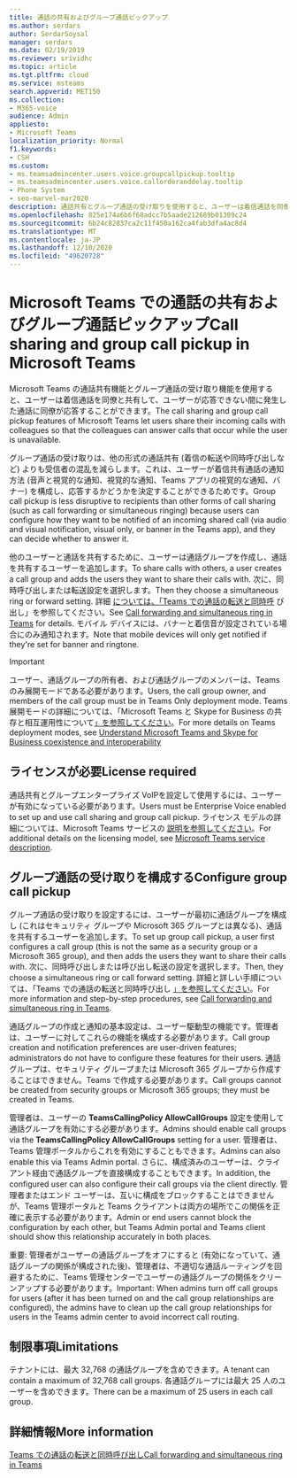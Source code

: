 ```yaml
---
title: 通話の共有およびグループ通話ピックアップ
ms.author: serdars
author: SerdarSoysal
manager: serdars
ms.date: 02/19/2019
ms.reviewer: srividhc
ms.topic: article
ms.tgt.pltfrm: cloud
ms.service: msteams
search.appverid: MET150
ms.collection:
- M365-voice
audience: Admin
appliesto:
- Microsoft Teams
localization_priority: Normal
f1.keywords:
- CSH
ms.custom:
- ms.teamsadmincenter.users.voice.groupcallpickup.tooltip
- ms.teamsadmincenter.users.voice.callorderanddelay.tooltip
- Phone System
- seo-marvel-mar2020
description: 通話共有とグループ通話の受け取りを使用すると、ユーザーは着信通話を同僚と共有し、ユーザーが応答できないときに通話をキャプチャすることができます。
ms.openlocfilehash: 825e174a6b6f68adcc7b5aade212689b01309c24
ms.sourcegitcommit: 6b24c82837ca2c11f450a162ca4fab3dfa4ac8d4
ms.translationtype: MT
ms.contentlocale: ja-JP
ms.lasthandoff: 12/10/2020
ms.locfileid: "49620728"
---
```

# <a name="call-sharing-and-group-call-pickup-in-microsoft-teams"></a><span data-ttu-id="1aa5b-103">Microsoft Teams での通話の共有およびグループ通話ピックアップ</span><span class="sxs-lookup"><span data-stu-id="1aa5b-103">Call sharing and group call pickup in Microsoft Teams</span></span>

<span data-ttu-id="1aa5b-104">Microsoft Teams の通話共有機能とグループ通話の受け取り機能を使用すると、ユーザーは着信通話を同僚と共有して、ユーザーが応答できない間に発生した通話に同僚が応答することができます。</span><span class="sxs-lookup"><span data-stu-id="1aa5b-104">The call sharing and group call pickup features of Microsoft Teams let users share their incoming calls with colleagues so that the colleagues can answer calls that occur while the user is unavailable.</span></span>

<span data-ttu-id="1aa5b-105">グループ通話の受け取りは、他の形式の通話共有 (着信の転送や同時呼び出しなど) よりも受信者の混乱を減らします。これは、ユーザーが着信共有通話の通知方法 (音声と視覚的な通知、視覚的な通知、Teams アプリの視覚的な通知、バナー) を構成し、応答するかどうかを決定することができるためです。</span><span class="sxs-lookup"><span data-stu-id="1aa5b-105">Group call pickup is less disruptive to recipients than other forms of call sharing (such as call forwarding or simultaneous ringing) because users can configure how they want to be notified of an incoming shared call (via audio and visual notification, visual only, or banner in the Teams app), and they can decide whether to answer it.</span></span>

<span data-ttu-id="1aa5b-106">他のユーザーと通話を共有するために、ユーザーは通話グループを作成し、通話を共有するユーザーを追加します。</span><span class="sxs-lookup"><span data-stu-id="1aa5b-106">To share calls with others, a user creates a call group and adds the users they want to share their calls with.</span></span> <span data-ttu-id="1aa5b-107">次に、同時呼び出しまたは転送設定を選択します。</span><span class="sxs-lookup"><span data-stu-id="1aa5b-107">Then they choose a simultaneous ring or forward setting.</span></span> <span data-ttu-id="1aa5b-108">詳細 [については、「Teams での通話の転送と同時呼](https://support.office.com/article/call-forwarding-and-simultaneous-ring-in-teams-a88da9e8-1343-4d3c-9bda-4b9615e4183e) び出し」を参照してください。</span><span class="sxs-lookup"><span data-stu-id="1aa5b-108">See [Call forwarding and simultaneous ring in Teams](https://support.office.com/article/call-forwarding-and-simultaneous-ring-in-teams-a88da9e8-1343-4d3c-9bda-4b9615e4183e) for details.</span></span> <span data-ttu-id="1aa5b-109">モバイル デバイスには、バナーと着信音が設定されている場合にのみ通知されます。</span><span class="sxs-lookup"><span data-stu-id="1aa5b-109">Note that mobile devices will only get notified if they're set for banner and ringtone.</span></span>

> [!IMPORTANT]
> <span data-ttu-id="1aa5b-110">ユーザー、通話グループの所有者、および通話グループのメンバーは、Teams のみ展開モードである必要があります。</span><span class="sxs-lookup"><span data-stu-id="1aa5b-110">Users, the call group owner, and members of the call group must be in Teams Only deployment mode.</span></span> <span data-ttu-id="1aa5b-111">Teams 展開モードの詳細については、「Microsoft Teams と Skype for Business の共存と相互運用性について[」を参照してください](teams-and-skypeforbusiness-coexistence-and-interoperability.md)。</span><span class="sxs-lookup"><span data-stu-id="1aa5b-111">For more details on Teams deployment modes, see [Understand Microsoft Teams and Skype for Business coexistence and interoperability](teams-and-skypeforbusiness-coexistence-and-interoperability.md)</span></span>

## <a name="license-required"></a><span data-ttu-id="1aa5b-112">ライセンスが必要</span><span class="sxs-lookup"><span data-stu-id="1aa5b-112">License required</span></span>

<span data-ttu-id="1aa5b-113">通話共有とグループエンタープライズ VoIPを設定して使用するには、ユーザーが有効になっている必要があります。</span><span class="sxs-lookup"><span data-stu-id="1aa5b-113">Users must be Enterprise Voice enabled to set up and use call sharing and group call pickup.</span></span> <span data-ttu-id="1aa5b-114">ライセンス モデルの詳細については、Microsoft Teams サービスの [説明を参照してください](https://docs.microsoft.com/office365/servicedescriptions/teams-service-description)。</span><span class="sxs-lookup"><span data-stu-id="1aa5b-114">For additional details on the licensing model, see [Microsoft Teams service description](https://docs.microsoft.com/office365/servicedescriptions/teams-service-description).</span></span>

## <a name="configure-group-call-pickup"></a><span data-ttu-id="1aa5b-115">グループ通話の受け取りを構成する</span><span class="sxs-lookup"><span data-stu-id="1aa5b-115">Configure group call pickup</span></span>

<span data-ttu-id="1aa5b-116">グループ通話の受け取りを設定するには、ユーザーが最初に通話グループを構成し (これはセキュリティ グループや Microsoft 365 グループとは異なる)、通話を共有するユーザーを追加します。</span><span class="sxs-lookup"><span data-stu-id="1aa5b-116">To set up group call pickup, a user first configures a call group (this is not the same as a security group or a Microsoft 365 group), and then adds the users they want to share their calls with.</span></span> <span data-ttu-id="1aa5b-117">次に、同時呼び出しまたは呼び出し転送の設定を選択します。</span><span class="sxs-lookup"><span data-stu-id="1aa5b-117">Then, they choose a simultaneous ring or call forward setting.</span></span> <span data-ttu-id="1aa5b-118">詳細と詳しい手順については、「Teams での通話の転送と同時呼び出し [」を参照してください](https://support.office.com/article/call-forwarding-and-simultaneous-ring-in-teams-a88da9e8-1343-4d3c-9bda-4b9615e4183e)。</span><span class="sxs-lookup"><span data-stu-id="1aa5b-118">For more information and step-by-step procedures, see [Call forwarding and simultaneous ring in Teams](https://support.office.com/article/call-forwarding-and-simultaneous-ring-in-teams-a88da9e8-1343-4d3c-9bda-4b9615e4183e).</span></span>

<span data-ttu-id="1aa5b-119">通話グループの作成と通知の基本設定は、ユーザー駆動型の機能です。管理者は、ユーザーに対してこれらの機能を構成する必要があります。</span><span class="sxs-lookup"><span data-stu-id="1aa5b-119">Call group creation and notification preferences are user-driven features; administrators do not have to configure these features for their users.</span></span> <span data-ttu-id="1aa5b-120">通話グループは、セキュリティ グループまたは Microsoft 365 グループから作成することはできません。Teams で作成する必要があります。</span><span class="sxs-lookup"><span data-stu-id="1aa5b-120">Call groups cannot be created from security groups or Microsoft 365 groups; they must be created in Teams.</span></span>

<span data-ttu-id="1aa5b-121">管理者は、ユーザーの **TeamsCallingPolicy AllowCallGroups** 設定を使用して通話グループを有効にする必要があります。</span><span class="sxs-lookup"><span data-stu-id="1aa5b-121">Admins should enable call groups via the **TeamsCallingPolicy AllowCallGroups** setting for a user.</span></span> <span data-ttu-id="1aa5b-122">管理者は、Teams 管理ポータルからこれを有効にすることもできます。</span><span class="sxs-lookup"><span data-stu-id="1aa5b-122">Admins can also enable this via Teams Admin portal.</span></span>  <span data-ttu-id="1aa5b-123">さらに、構成済みのユーザーは、クライアント経由で通話グループを直接構成することもできます。</span><span class="sxs-lookup"><span data-stu-id="1aa5b-123">In addition, the configured user can also configure their call groups via the client directly.</span></span> <span data-ttu-id="1aa5b-124">管理者またはエンド ユーザーは、互いに構成をブロックすることはできませんが、Teams 管理ポータルと Teams クライアントは両方の場所でこの関係を正確に表示する必要があります。</span><span class="sxs-lookup"><span data-stu-id="1aa5b-124">Admin or end users cannot block the configuration by each other, but Teams Admin portal and Teams client should show this relationship accurately in both places.</span></span> 

<span data-ttu-id="1aa5b-125">重要: 管理者がユーザーの通話グループをオフにすると (有効になっていて、通話グループの関係が構成された後)、管理者は、不適切な通話ルーティングを回避するために、Teams 管理センターでユーザーの通話グループの関係をクリーンアップする必要があります。</span><span class="sxs-lookup"><span data-stu-id="1aa5b-125">Important: When admins turn off call groups for users (after it has been turned on and the call group relationships are configured), the admins have to clean up the call group relationships for users in the Teams admin center to avoid incorrect call routing.</span></span> 

## <a name="limitations"></a><span data-ttu-id="1aa5b-126">制限事項</span><span class="sxs-lookup"><span data-stu-id="1aa5b-126">Limitations</span></span>

<span data-ttu-id="1aa5b-127">テナントには、最大 32,768 の通話グループを含めできます。</span><span class="sxs-lookup"><span data-stu-id="1aa5b-127">A tenant can contain a maximum of 32,768 call groups.</span></span> <span data-ttu-id="1aa5b-128">各通話グループには最大 25 人のユーザーを含めできます。</span><span class="sxs-lookup"><span data-stu-id="1aa5b-128">There can be a maximum of 25 users in each call group.</span></span> 

## <a name="more-information"></a><span data-ttu-id="1aa5b-129">詳細情報</span><span class="sxs-lookup"><span data-stu-id="1aa5b-129">More information</span></span>

[<span data-ttu-id="1aa5b-130">Teams での通話の転送と同時呼び出し</span><span class="sxs-lookup"><span data-stu-id="1aa5b-130">Call forwarding and simultaneous ring in Teams</span></span>](https://support.office.com/article/call-forwarding-and-simultaneous-ring-in-teams-a88da9e8-1343-4d3c-9bda-4b9615e4183e)
